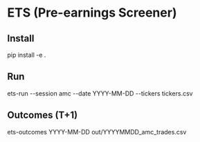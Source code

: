 # ETS (Pre-earnings Screener)
## Install
pip install -e .
## Run
ets-run --session amc --date YYYY-MM-DD --tickers tickers.csv
## Outcomes (T+1)
ets-outcomes YYYY-MM-DD out/YYYYMMDD_amc_trades.csv
